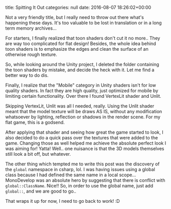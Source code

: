 title: Spitting It Out
categories: null
date: 2016-08-07 18:26:02+00:00

Not a very friendly title, but I really need to throw out there what's happening these days. It's too valuable to be lost in translation or in a long term memory archives...

For starters, I finally realized that toon shaders don't cut it no more.. They are way too complicated for flat design! Besides, the whole idea behind toon shaders is to emphasize the edges and clean the surface of an otherwise rough texture.

So, while looking around the Unity project, I deleted the folder containing the toon shaders by mistake, and decide the heck with it. Let me find a better way to do dis.

Finally, I realize that the "Mobile" category in Unity shaders isn't for low quality shaders. In fact they are high quality, just optimized for mobile by limiting certain functionality. Over there I found VertexLit shader and Unlit.

Skipping VertexLit, Unlit was all I needed, really. Using the Unlit shader meant that the model texture will be draws AS IS, without any modification whatsoever by lighting, reflection or shadows in the render scene. For my flat game, this is a godsend.

After applying that shader and seeing how great the game started to look, I also decided to do a quick pass over the textures that were added to the game. Changing those as well helped me achieve the absolute perfect look I was aiming for! Yatta! Well.. one nuisance is that the 3D models themselves still look a bit off, but whatever.

The other thing which tempted me to write this post was the discovery of the `global` namespace in csharp, lol. I was having issues using a global class because I had defined the same name in a local scope... MonoDevelop was an absolute hero by suggesting that there is conflict with `global::ClassName`. Nice!! So, in order to use the global name, just add `global::`, and we are good to go..

That wraps it up for now, I need to go back to work! :D


